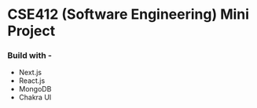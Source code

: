 # CSE412 (Software Engineering) Mini Project

### Build with -

- Next.js
- React.js
- MongoDB
- Chakra UI
